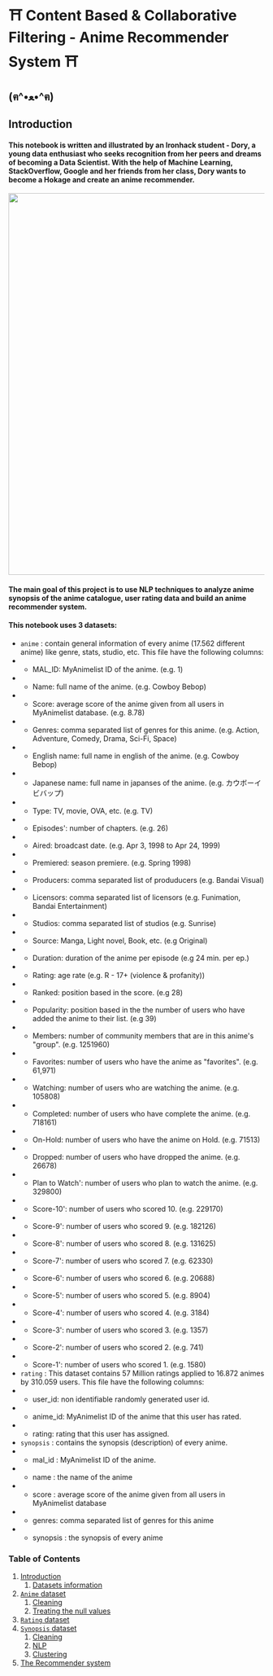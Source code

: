 # ⛩️ Content Based & Collaborative Filtering - Anime Recommender System ⛩️
## (ฅ^•ﻌ•^ฅ) 


## Introduction

#### This notebook is written and illustrated by an Ironhack student - Dory, a young data enthusiast who seeks recognition from her peers and dreams of becoming a Data Scientist. With the help of Machine Learning, StackOverflow, Google and her friends from her class, Dory wants to become a Hokage and create an anime recommender.

<img src="https://media.giphy.com/media/Nzz86dByLtYTS/giphy.gif" width="750" align="center">

#### The main goal of this project is to use NLP techniques to analyze anime synopsis of the anime catalogue, user rating data and build an anime recommender system.  
#### This notebook uses 3 datasets:
* `anime` : contain general information of every anime (17.562 different anime) like genre, stats, studio, etc. This file have the following columns:
* * MAL_ID: MyAnimelist ID of the anime. (e.g. 1)
* * Name: full name of the anime. (e.g. Cowboy Bebop)
* * Score: average score of the anime given from all users in MyAnimelist database. (e.g. 8.78)
* * Genres: comma separated list of genres for this anime. (e.g. Action, Adventure, Comedy, Drama, Sci-Fi, Space)
* * English name: full name in english of the anime. (e.g. Cowboy Bebop)
* * Japanese name: full name in japanses of the anime. (e.g. カウボーイビバップ)
* * Type: TV, movie, OVA, etc. (e.g. TV)
* * Episodes': number of chapters. (e.g. 26)
* * Aired: broadcast date. (e.g. Apr 3, 1998 to Apr 24, 1999)
* * Premiered: season premiere. (e.g. Spring 1998)
* * Producers: comma separated list of produducers (e.g. Bandai Visual)
* * Licensors: comma separated list of licensors (e.g. Funimation, Bandai Entertainment)
* * Studios: comma separated list of studios (e.g. Sunrise)
* * Source: Manga, Light novel, Book, etc. (e.g Original)
* * Duration: duration of the anime per episode (e.g 24 min. per ep.)
* * Rating: age rate (e.g. R - 17+ (violence & profanity))
* * Ranked: position based in the score. (e.g 28)
* * Popularity: position based in the the number of users who have added the anime to their list. (e.g 39)
* * Members: number of community members that are in this anime's "group". (e.g. 1251960)
* * Favorites: number of users who have the anime as "favorites". (e.g. 61,971)
* * Watching: number of users who are watching the anime. (e.g. 105808)
* * Completed: number of users who have complete the anime. (e.g. 718161)
* * On-Hold: number of users who have the anime on Hold. (e.g. 71513)
* * Dropped: number of users who have dropped the anime. (e.g. 26678)
* * Plan to Watch': number of users who plan to watch the anime. (e.g. 329800)
* * Score-10': number of users who scored 10. (e.g. 229170)
* * Score-9': number of users who scored 9. (e.g. 182126)
* * Score-8': number of users who scored 8. (e.g. 131625)
* * Score-7': number of users who scored 7. (e.g. 62330)
* * Score-6': number of users who scored 6. (e.g. 20688)
* * Score-5': number of users who scored 5. (e.g. 8904)
* * Score-4': number of users who scored 4. (e.g. 3184)
* * Score-3': number of users who scored 3. (e.g. 1357)
* * Score-2': number of users who scored 2. (e.g. 741)
* * Score-1': number of users who scored 1. (e.g. 1580)
* `rating` : This dataset contains 57 Million ratings applied to 16.872 animes by 310.059 users. This file have the following columns:
* * user_id: non identifiable randomly generated user id.
* * anime_id: MyAnimelist ID of the anime that this user has rated.
* * rating: rating that this user has assigned.
* `synopsis` : contains the synopsis (description) of every anime.
* * mal_id : MyAnimelist ID of the anime.
* * name : the name of the anime
* * score : average score of the anime given from all users in MyAnimelist database
* * genres: comma separated list of genres for this anime
* * synopsis : the synopsis of every  anime


### Table of Contents
1. [Introduction](#introduction)
    1. [Datasets information](#this-notebook-has-3-datasets)
2. [`Anime` dataset](#anime-dataset)
    1. [Cleaning](#cleaning)
    2. [Treating the null values](#treating-the-null-values)
3. [`Rating` dataset](#rating-dataset)
4. [`Synopsis` dataset](#animewithsynopsis-dataset)
    1. [Cleaning](#cleaning-the-columns)
    2. [NLP](#nlp)
    3. [Clustering](#clustering)
5. [The Recommender system](#the-recommender)
